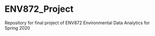 # ENV872_Project
Repository for final project of ENV872 Environmental Data Analytics for Spring 2020
